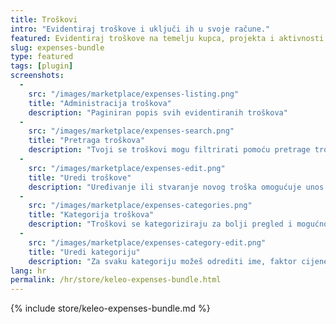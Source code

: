 ```yaml
---
title: Troškovi
intro: "Evidentiraj troškove i uključi ih u svoje račune."
featured: Evidentiraj troškove na temelju kupca, projekta i aktivnosti. Ovi se troškovi mogu kategorizirati i uključiti u tvoje račune.  
slug: expenses-bundle
type: featured
tags: [plugin]
screenshots:
  - 
    src: "/images/marketplace/expenses-listing.png"
    title: "Administracija troškova"
    description: "Paginiran popis svih evidentiranih troškova"
  - 
    src: "/images/marketplace/expenses-search.png"
    title: "Pretraga troškova"
    description: "Tvoji se troškovi mogu filtrirati pomoću pretrage troškova u Kimai ekranima"
  - 
    src: "/images/marketplace/expenses-edit.png"
    title: "Uredi troškove"
    description: "Uređivanje ili stvaranje novog troška omogućuje unos ovih polja"
  - 
    src: "/images/marketplace/expenses-categories.png"
    title: "Kategorija troškova"
    description: "Troškovi se kategoriziraju za bolji pregled i mogućnosti filtriranja"
  - 
    src: "/images/marketplace/expenses-category-edit.png"
    title: "Uredi kategoriju"
    description: "Za svaku kategoriju možeš odrediti ime, faktor cijene i kratki tekst pomoći"
lang: hr
permalink: /hr/store/keleo-expenses-bundle.html
---
```


{% include store/keleo-expenses-bundle.md %}
